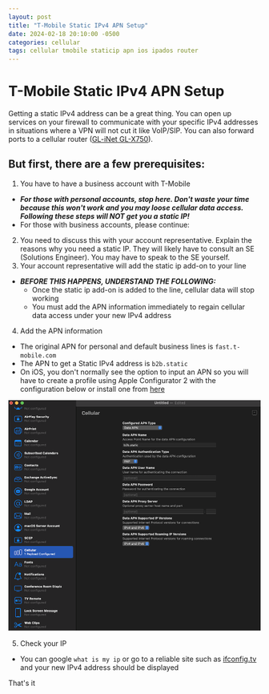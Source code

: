```yaml
---
layout: post
title: "T-Mobile Static IPv4 APN Setup"
date: 2024-02-18 20:10:00 -0500
categories: cellular
tags: cellular tmobile staticip apn ios ipados router
---
```


# T-Mobile Static IPv4 APN Setup
Getting a static IPv4 address can be a great thing. You can open up services on your firewall to communicate with your 
specific IPv4 addresses in situations where a VPN will not cut it like VoIP/SIP. You can also forward ports to
a cellular router ([GL-iNet GL-X750](https://www.gl-inet.com/products/gl-x750/)). 

## But first, there are a few prerequisites:

1. You have to have a business account with T-Mobile
  - ***For those with personal accounts, stop here. Don't waste your time because this won't work and you may loose cellular data access.
Following these steps will NOT get you a static IP!***
  - For those with business accounts, please continue:
2. You need to discuss this with your account representative. Explain the reasons why you need a static IP. They will likely have to consult an SE
(Solutions Engineer). You may have to speak to the SE yourself.
3. Your account representative will add the static ip add-on to your line
- ***BEFORE THIS HAPPENS, UNDERSTAND THE FOLLOWING:***
  - Once the static ip add-on is added to the line, cellular data will stop working
  - You must add the APN information immediately to regain cellular data access under your new IPv4 address
 4. Add the APN information
 - The original APN for personal and default business lines is `fast.t-mobile.com`
 - The APN to get a Static IPv4 address is `b2b.static`
 - On iOS, you don't normally see the option to input an APN so you will have to create a profile using Apple Configurator 2 with the configuration below or install one from [here](https://github.com/northportio/T-Mobile-Static-IPv4/releases/tag/latest)
 
 ![APN Config](https://github.com/northportio/T-Mobile-Static-IPv4/raw/main/APN/apnconfig.png)
 
 5. Check your IP
 - You can google `what is my ip` or go to a reliable site such as [ifconfig.tv](https://ifconfig.tv) and your new IPv4 address should be displayed
 
 That's it
